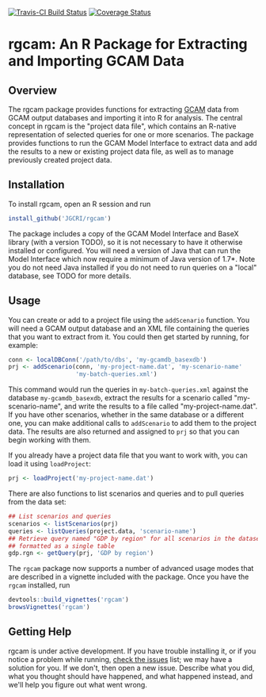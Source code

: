 [![Travis-CI Build Status](https://travis-ci.org/JGCRI/rgcam.svg?branch=master)](https://travis-ci.org/JGCRI/rgcam)
[![Coverage Status](https://img.shields.io/codecov/c/github/JGCRI/rgcam/master.svg)](https://codecov.io/github/JGCRI/rgcam?branch=master)

# rgcam: An R Package for Extracting and Importing GCAM Data

## Overview

The rgcam package provides functions for extracting
[GCAM](https://github.com/JGCRI/gcam-core) data from GCAM output
databases and importing it into R for analysis.  The central concept
in rgcam is the "project data file", which contains an R-native
representation of selected queries for one or more scenarios.  The
package provides functions to run the GCAM Model Interface to extract
data and add the results to a new or existing project data file, as
well as to manage previously created project data.

## Installation

To install rgcam, open an R session and run
```R
install_github('JGCRI/rgcam')
```
The package includes a copy of the GCAM Model Interface and BaseX
library (with a version TODO), so it is not necessary to have
it otherwise installed or configured.  You will need a version of Java
that can run the Model Interface which now require a minimum of Java
version of 1.7*.  Note you do not need Java installed if you do not
need to run queries on a "local" database, see TODO for more details.

## Usage

You can create or add to a project file using the `addScenario`
function.  You will need a GCAM output database and an XML file
containing the queries that you want to extract from it.  You could
then get started by running, for example:
```R
conn <- localDBConn('/path/to/dbs', 'my-gcamdb_basexdb')
prj <- addScenario(conn, 'my-project-name.dat', 'my-scenario-name'
                   'my-batch-queries.xml')
```  
This command would run the queries in `my-batch-queries.xml` against the
database `my-gcamdb_basexdb`, extract the results for a scenario called
"my-scenario-name", and write the results to a file called "my-project-name.dat".
If you have other scenarios, whether in the same database or a
different one, you can make additional calls to `addScenario` to add
them to the project data.  The results are also returned and assigned
to `prj` so that you can begin working with them.  

If you already have a project data file that you want to work with,
you can load it using `loadProject`:
```R
prj <- loadProject('my-project-name.dat')
```

There are also functions to list scenarios and queries and to pull
queries from the data set:
```R
## List scenarios and queries
scenarios <- listScenarios(prj)
queries <- listQueries(project.data, 'scenario-name')
## Retrieve query named "GDP by region" for all scenarios in the dataset,
## formatted as a single table
gdp.rgn <- getQuery(prj, 'GDP by region')
```

The `rgcam` package now supports a number of advanced usage modes that
are described in a vignette included with the package.  Once you have
the `rgcam` installed, run
```R
devtools::build_vignettes('rgcam')
browsVignettes('rgcam')
```

## Getting Help

rgcam is under active development.  If you have trouble installing it,
or if you notice a problem while running,
[check the issues](https://github.com/JGCRI/rgcam/issues?utf8=%E2%9C%93&q=is%3Aissue)
list; we may have a solution for you.  If we don't, then open a new
issue.  Describe what you did, what you thought should have happened,
and what happened instead, and we'll help you figure out what went
wrong.
